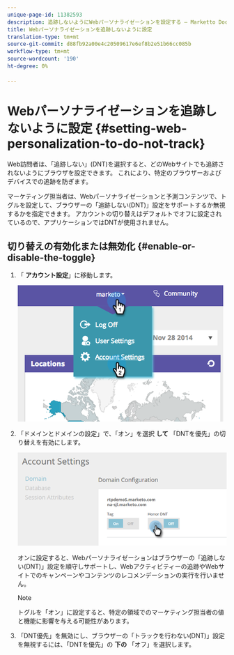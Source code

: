 ```yaml
---
unique-page-id: 11382593
description: 追跡しないようにWebパーソナライゼーションを設定する — Marketto Docs — 製品ドキュメント
title: Webパーソナライゼーションを追跡しないように設定
translation-type: tm+mt
source-git-commit: d88fb92a00e4c20509617e6ef8b2e51b66cc085b
workflow-type: tm+mt
source-wordcount: '190'
ht-degree: 0%

---
```



# Webパーソナライゼーションを追跡しないように設定 {#setting-web-personalization-to-do-not-track}

Web訪問者は、「追跡しない」(DNT)を選択すると、どのWebサイトでも追跡されないようにブラウザを設定できます。 これにより、特定のブラウザーおよびデバイスでの追跡を防ぎます。

マーケティング担当者は、Webパーソナライゼーションと予測コンテンツで、トグルを設定して、ブラウザーの「追跡しない(DNT)」設定をサポートするか無視するかを指定できます。 アカウントの切り替えはデフォルトでオフに設定されているので、アプリケーションではDNTが使用されません。

## 切り替えの有効化または無効化 {#enable-or-disable-the-toggle}

1. 「 **アカウント設定**」に移動します。

   ![](assets/image2014-12-1-23-3a3-3a12.png)

1. 「ドメインとドメインの設定」で、「オン」を選択 **して** 「DNTを優先」の切り替えを有効にします。

   ![](assets/two-1.png)

   オンに設定すると、Webパーソナライゼーションはブラウザーの「追跡しない(DNT)」設定を順守しサポートし、Webアクティビティーの追跡やWebサイトでのキャンペーンやコンテンツのレコメンデーションの実行を行いません。

   >[!NOTE]
   >
   >トグルを「オン」に設定すると、特定の領域でのマーケティング担当者の値と機能に影響を与える可能性があります。

1. 「DNT優先」を無効にし、ブラウザーの「トラックを行わない(DNT)」設定を無視するには、「DNTを優先」の **下の** 「オフ」を選択します。

